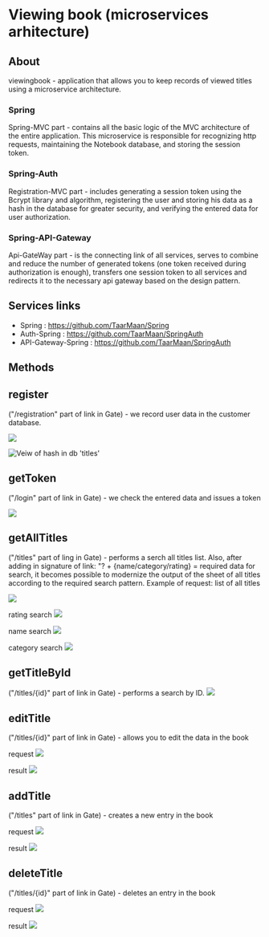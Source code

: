 # Viewing book (microservices arhitecture)

## About
viewingbook -  application that allows you to keep records of viewed titles using a microservice architecture.

### Spring 
Spring-MVC part - contains all the basic logic of the MVC architecture of the entire application. This microservice is responsible for recognizing http requests, maintaining the Notebook database, and storing the session token.
### Spring-Auth 
Registration-MVC part - includes generating a session token using the Bcrypt library and algorithm, registering the user and storing his data as a hash in the database for greater security, and verifying the entered data for user authorization.
### Spring-API-Gateway 
Api-GateWay part - is the connecting link of all services, serves to combine and reduce the number of generated tokens (one token received during authorization is enough), transfers one session token to all services and redirects it to the necessary api gateway based on the design pattern.

## Services links
- Spring : https://github.com/TaarMaan/Spring
- Auth-Spring : https://github.com/TaarMaan/SpringAuth
- API-Gateway-Spring : https://github.com/TaarMaan/SpringAuth

## Methods

## register 
("/registration" part of link in Gate) - we record user data in the customer database.

![](https://github.com/TaarMaan/Spring/blob/master/src/main/resources/about/1.PNG)

![Veiw of hash in db 'titles'](https://github.com/TaarMaan/Spring/blob/master/src/main/resources/about/2.PNG)

## getToken 

("/login" part of link in Gate) - we check the entered data and issues a token

![](https://github.com/TaarMaan/Spring/blob/master/src/main/resources/about/3.PNG)

## getAllTitles 

("/titles" part of ling in Gate) - performs a serch all titles list. Also, after adding in signature of link: "? + {name/category/rating} = required data for search, it becomes possible to modernize the output of the sheet of all titles according to the required search pattern. Example of request:
list of all titles

![](https://github.com/TaarMaan/Spring/blob/master/src/main/resources/about/4.PNG)

rating search
![](https://github.com/TaarMaan/Spring/blob/master/src/main/resources/about/4-2.PNG)

name search
![](https://github.com/TaarMaan/Spring/blob/master/src/main/resources/about/4-3.PNG)

category search
![](https://github.com/TaarMaan/Spring/blob/master/src/main/resources/about/4-4.PNG)

## getTitleById 

("/titles/{id}" part of link in Gate) - performs a search by ID.
![](https://github.com/TaarMaan/Spring/blob/master/src/main/resources/about/5.PNG)

## editTitle 

("/titles/{id}" part of link in Gate) - allows you to edit the data in the book 

request
![](https://github.com/TaarMaan/Spring/blob/master/src/main/resources/about/6.PNG)

result
![](https://github.com/TaarMaan/Spring/blob/master/src/main/resources/about/6-2.PNG)

## addTitle 

("/titles" part of link in Gate) - creates a new entry in the book

request
![]([about/7.PNG](https://github.com/TaarMaan/Spring/blob/master/src/main/resources/about/7.PNG))

result
![](https://github.com/TaarMaan/Spring/blob/master/src/main/resources/about/7-2.PNG)

## deleteTitle 

("/titles/{id}" part of link in Gate) - deletes an entry in the book

request
![](https://github.com/TaarMaan/Spring/blob/master/src/main/resources/about/8.PNG)

result
![](https://github.com/TaarMaan/Spring/blob/master/src/main/resources/about/8-2.PNG)
